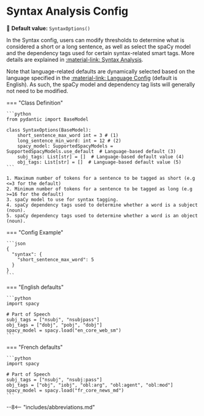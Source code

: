 # Syntax Analysis Config

🔵 **Default value:** `SyntaxOptions()`

In the Syntax config, users can modify thresholds to determine what is considered a short
or a long sentence, as well as select the spaCy model and the dependency tags used for certain
syntax-related smart tags. More details are explained in
[:material-link: Syntax Analysis](../../../key-concepts/syntax-analysis.md).

Note that language-related defaults are dynamically selected based on the language specified in the
[:material-link: Language Config](../language.md) (default is English). As such, the spaCy model and
dependency tag lists will generally not need to be modified.

=== "Class Definition"

    ```python
    from pydantic import BaseModel

    class SyntaxOptions(BaseModel):
        short_sentence_max_word int = 3 # (1)
        long_sentence_min_word: int = 12 # (2)
        spacy_model: SupportedSpacyModels = SupportedSpacyModels.use_default  # Language-based default (3)
        subj_tags: List[str] = []  # Language-based default value (4)
        obj_tags: List[str] = []  # Language-based default value (5)
    ```

    1. Maximum number of tokens for a sentence to be tagged as short (e.g <=3 for the default)
    2. Minimum number of tokens for a sentence to be tagged as long (e.g >=16 for the default)
    3. spaCy model to use for syntax tagging.
    4. spaCy dependency tags used to determine whether a word is a subject (noun).
    5. spaCy dependency tags used to determine whether a word is an object (noun).

=== "Config Example"

    ```json
    {
      "syntax": {
        "short_sentence_max_word": 5
      }
    }
    ```

=== "English defaults"

    ```python
    import spacy

    # Part of Speech
    subj_tags = ["nsubj", "nsubjpass"]
    obj_tags = ["dobj", "pobj", "dobj"]
    spacy_model = spacy.load("en_core_web_sm")
    ```

=== "French defaults"

    ```python
    import spacy

    # Part of Speech
    subj_tags = ["nsubj", "nsubj:pass"]
    obj_tags = ["obj", "iobj", "obl:arg", "obl:agent", "obl:mod"]
    spacy_model = spacy.load("fr_core_news_md")
    ```

--8<-- "includes/abbreviations.md"
